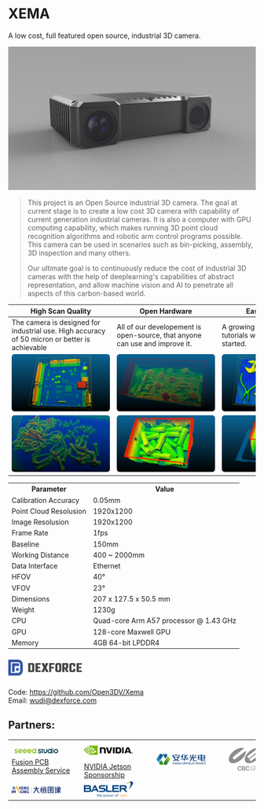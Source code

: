 # XEMA
 A low cost, full featured open source, industrial 3D camera.

![DFX800](images/DFX804.jpg)

> This project is an Open Source industrial 3D camera. The goal at current stage is to create a low cost 3D camera with capability of current generation industrial cameras. It is also a computer with GPU computing capability, which makes running 3D point cloud recognition algorithms and robotic arm control programs possible. This camera can be used in scenarios such as bin-picking, assembly, 3D inspection and many others. 
> 
> Our ultimate goal is to continuously reduce the cost of industrial 3D cameras with the help of deeplearning's capabilities of abstract representation, and allow machine vision and AI to penetrate all aspects of this carbon-based world.
> 

  

| High Scan Quality  | Open Hardware | Easy-To-Start |
| ----- | ----- | ------- | 
| <div style="width: 150pt"> The camera is designed for industrial use. High accuracy of 50 micron or better is achievable </div> |  <div style="width: 150pt"> All of our developement is open-source, that anyone can use and improve it. </div>  | <div style="width: 150pt"> A growing number of detailed tutorials will help getting started. </div> |
| ![](images/products_sense_pic_pointcloud01@2x.png) | ![](images/products_sense_pic_pointcloud02@2x.png) | ![](images/products_sense_pic_pointcloud03@2x.png) |
| ![](images/products_sense_pic_pointcloud04@2x.png) | ![](images/products_sense_pic_pointcloud05@2x.png) | ![](images/products_sense_pic_pointcloud06@2x.png) |

 <table>
    <tr>
        <th>Parameter</th>
        <th>Value</th>
    </tr>
    <tr>
        <td>Calibration Accuracy</td>
        <td>0.05mm</td>
    </tr>
    <tr>
        <td>Point Cloud Resolusion</td>
        <td>1920x1200</td>
    </tr>
    <tr>
        <td>Image Resolusion</td>
        <td>1920x1200</td>
    </tr>
    <tr>
        <td>Frame Rate</td>
        <td>1fps</td>
    </tr>
    <tr>
        <td>Baseline</td>
        <td>150mm</td>
    </tr>
    <tr>
        <td>Working Distance</td>
        <td>400 ~ 2000mm</td>
    </tr>
    <tr>
        <td>Data Interface</td>
        <td>Ethernet</td>
    </tr>
    <tr>
        <td>HFOV</td>
        <td>40°</td>
    </tr>
    <tr>
        <td>VFOV</td>
        <td>23°</td>
    </tr>
    <tr>
        <td>Dimensions</td>
        <td>207 x 127.5 x 50.5 mm</td>
    </tr>
    <tr>
        <td>Weight</td>
        <td>1230g</td>
    </tr>
    <tr>
        <td>CPU</td>
        <td>Quad-core Arm A57 processor @ 1.43 GHz</td>
    </tr>
    <tr>
        <td>GPU</td>
        <td>128-core Maxwell GPU</td>
    </tr>
    <tr>
        <td>Memory</td>
        <td>4GB 64-bit LPDDR4</td>
    </tr>
</table>





<img src='images/logo/dexforce.png' width=150>

Code: <https://github.com/Open3DV/Xema>  
Email: <wudi@dexforce.com>

## Partners:
 <table>
    <tr>
        <td ><div style="width: 100pt"><img src='images/logo/seeed.png' width=100> <br> <a href='https://www.seeedstudio.com/pcb-assembly.html'>Fusion PCB Assembly Service </a> </div></td>
        <td><div style="width: 100pt"><img src='images/logo/nvidia.png' width=100> <br> <a href='https://www.seeedstudio.com/blog/2020/05/13/seeed-provide-manufacture-service-for-nvidia-jetson-modules-based-products/'>NVIDIA Jetson Sponsorship </a> </div></td>
        <td><div style="width: 100pt"><img src='images/logo/anhua.png' width=100></div></td>
        <td><div style="width: 100pt"><img src='images/logo/cbc.png' width=100></div></td>
    </tr>
    <tr>
        <td><img src='images/logo/daheng.png' width=100> </td>
        <td><img src='images/logo/basler.png' width=100></td>
        <td></td>
        <td></td>
    </tr>
</table>